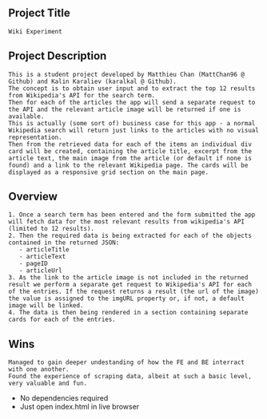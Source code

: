 Project Title
-----------------
    Wiki Experiment

Project Description
-----------------
    This is a student project developed by Matthieu Chan (MattChan96 @ Github) and Kalin Karaliev (karalkal @ Github).
    The concept is to obtain user input and to extract the top 12 results from Wikipedia's API for the search term. 
    Then for each of the articles the app will send a separate request to the API and the relevant article image will be returned if one is available.
    This is actually (some sort of) business case for this app - a normal Wikipedia search will return just links to the articles with no visual representation.
    Then from the retrieved data for each of the items an individual div card will be created, containing the article title, excerpt from the article text, the main image from the article (or default if none is found) and a link to the relevant Wikipedia page. The cards will be displayed as a responsive grid section on the main page.

Overview
-----------------
    1. Once a search term has been entered and the form submitted the app will fetch data for the most relevant results from wikipedia's API (limited to 12 results).
    2. Then the required data is being extracted for each of the objects contained in the returned JSON:
       - articleTitle
       - articleText
       - pageID
       - articleUrl
    3. As the link to the article image is not included in the returned result we perform a separate get request to Wikipedia's API for each of the entries. If the request returns a result (the url of the image) the value is assigned to the imgURL property or, if not, a default image will be linked.
    4. The data is then being rendered in a section containing separate cards for each of the entries.

Wins
-----------------
    Managed to gain deeper undestanding of how the FE and BE interract with one another.
    Found the experience of scraping data, albeit at such a basic level, very valuable and fun. 

- No dependencies required
- Just open index.html in live browser